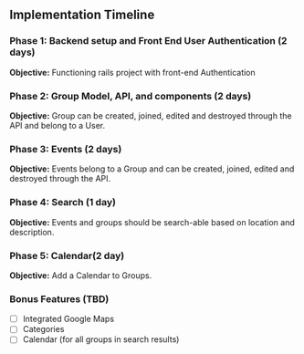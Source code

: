 ## Implementation Timeline

### Phase 1: Backend setup and Front End User Authentication (2 days)

**Objective:** Functioning rails project with front-end Authentication

### Phase 2: Group Model, API, and components (2 days)

**Objective:** Group can be created, joined, edited and destroyed through the API and belong to a User.

### Phase 3: Events (2 days)

**Objective:** Events belong to a Group and can be created, joined, edited and destroyed through the API.

### Phase 4: Search (1 day)

**Objective:** Events and groups should be search-able based on location and description.

### Phase 5: Calendar(2 day)

**Objective:** Add a Calendar to Groups.


### Bonus Features (TBD)

  - [ ] Integrated Google Maps
  - [ ] Categories
  - [ ] Calendar (for all groups in search results)
